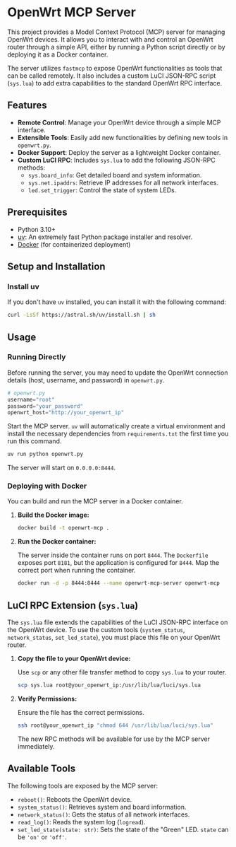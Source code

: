 # OpenWrt MCP Server

This project provides a Model Context Protocol (MCP) server for managing OpenWrt devices. It allows you to interact with and control an OpenWrt router through a simple API, either by running a Python script directly or by deploying it as a Docker container.

The server utilizes `fastmcp` to expose OpenWrt functionalities as tools that can be called remotely. It also includes a custom LuCI JSON-RPC script (`sys.lua`) to add extra capabilities to the standard OpenWrt RPC interface.

## Features

- **Remote Control**: Manage your OpenWrt device through a simple MCP interface.
- **Extensible Tools**: Easily add new functionalities by defining new tools in `openwrt.py`.
- **Docker Support**: Deploy the server as a lightweight Docker container.
- **Custom LuCI RPC**: Includes `sys.lua` to add the following JSON-RPC methods:
    - `sys.board_info`: Get detailed board and system information.
    - `sys.net.ipaddrs`: Retrieve IP addresses for all network interfaces.
    - `led.set_trigger`: Control the state of system LEDs.

## Prerequisites

- Python 3.10+
- [uv](https://github.com/astral-sh/uv): An extremely fast Python package installer and resolver.
- [Docker](https://www.docker.com/) (for containerized deployment)

## Setup and Installation

### Install uv

If you don't have `uv` installed, you can install it with the following command:

```sh
curl -LsSf https://astral.sh/uv/install.sh | sh
```

## Usage

### Running Directly

Before running the server, you may need to update the OpenWrt connection details (host, username, and password) in `openwrt.py`.

```python
# openwrt.py
username="root"
password="your_password"
openwrt_host="http://your_openwrt_ip"
```

Start the MCP server. `uv` will automatically create a virtual environment and install the necessary dependencies from `requirements.txt` the first time you run this command.

```sh
uv run python openwrt.py
```

The server will start on `0.0.0.0:8444`.

### Deploying with Docker

You can build and run the MCP server in a Docker container.

1.  **Build the Docker image:**

    ```sh
    docker build -t openwrt-mcp .
    ```

2.  **Run the Docker container:**

    The server inside the container runs on port `8444`. The `Dockerfile` exposes port `8181`, but the application is configured for `8444`. Map the correct port when running the container.

    ```sh
    docker run -d -p 8444:8444 --name openwrt-mcp-server openwrt-mcp
    ```

## LuCI RPC Extension (`sys.lua`)

The `sys.lua` file extends the capabilities of the LuCI JSON-RPC interface on the OpenWrt device. To use the custom tools (`system_status`, `network_status`, `set_led_state`), you must place this file on your OpenWrt router.

1.  **Copy the file to your OpenWrt device:**

    Use `scp` or any other file transfer method to copy `sys.lua` to your router.

    ```sh
    scp sys.lua root@your_openwrt_ip:/usr/lib/lua/luci/sys.lua
    ```

2.  **Verify Permissions:**

    Ensure the file has the correct permissions.

    ```sh
    ssh root@your_openwrt_ip "chmod 644 /usr/lib/lua/luci/sys.lua"
    ```

    The new RPC methods will be available for use by the MCP server immediately.

## Available Tools

The following tools are exposed by the MCP server:

-   `reboot()`: Reboots the OpenWrt device.
-   `system_status()`: Retrieves system and board information.
-   `network_status()`: Gets the status of all network interfaces.
-   `read_log()`: Reads the system log (`logread`).
-   `set_led_state(state: str)`: Sets the state of the "Green" LED. `state` can be `'on'` or `'off'`.
